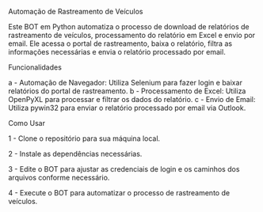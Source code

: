 Automação de Rastreamento de Veículos

Este BOT em Python automatiza o processo de download de relatórios de rastreamento de veículos, processamento do relatório em Excel e envio por email. Ele acessa o portal de rastreamento, baixa o relatório, filtra as informações necessárias e envia o relatório processado por email.

Funcionalidades

a - Automação de Navegador: Utiliza Selenium para fazer login e baixar relatórios do portal de rastreamento.
b - Processamento de Excel: Utiliza OpenPyXL para processar e filtrar os dados do relatório.
c - Envio de Email: Utiliza pywin32 para enviar o relatório processado por email via Outlook.

Como Usar

1 - Clone o repositório para sua máquina local.

2 - Instale as dependências necessárias.

3 - Edite o BOT para ajustar as credenciais de login e os caminhos dos arquivos conforme necessário.

4 - Execute o BOT para automatizar o processo de rastreamento de veículos.
